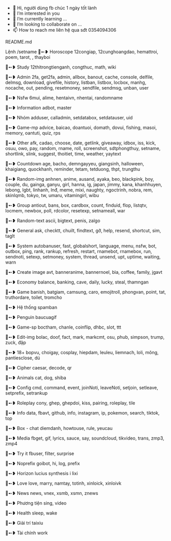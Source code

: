 - 👋 Hi, người dùng fb chúc 1 ngày tốt lành
- 👀 I’m interested in you 
- 🌱 I’m currently learning ...
- 💞️ I’m looking to collaborate on ...
- 📫 How to reach me liên hệ qua sđt 0354094306

<!---
0354094306/0354094306 is a ✨ special ✨ repository because its `README.md` (this file) appears on your GitHub profile.
You can click the Preview link to take a look at your changes.
--->README.md
Lệnh
/setname
🍄➻❥ Horoscope 
12congiap, 12cunghoangdao, hemattroi, poem, tarot, 
, thayboi

🍄➻❥ Study 
12thitrongtienganh, congthuc, math, wiki

🍄➻❥ Admin 
2fa, get2fa, admin, allbox, banout, cache, console, delfile, delmsg, download, givefile, history, listban, listbox, locbox, manhg, nocache, out, pending, resetmoney, sendfile, sendmsg, unban, user

🍄➻❥ Nsfw 
6mui, alime, hentaivn, nhentai, randomname

🍄➻❥ Information 
adbot, master

🍄➻❥ Nhóm 
adduser, calladmin, setdatabox, setdatauser, uid

🍄➻❥ Game-mp 
advice, baicao, doantuoi, domath, dovui, fishing, masoi, memory, oantuti, quiz, rps

🍄➻❥ Other 
afk, cadao, choose, date, getlink, giveaway, idbox, iss, kick, osuu, owo, pay, random, rname, roll, screenshot, sdtphongthuy, setname, shortlink, slink, suggest, thoitiet, time, weather, yaytext

🍄➻❥ Countdown 
age, bacho, demngayyeu, giangsinh, halloween, khaigiang, quockhanh, reminder, tetam, tetduong, thpt, trungthu

🍄➻❥ Random-img 
anhnen, anime, ausand, ayaka, beo, blackpink, boy, couple, du, gainga, ganyu, girl, hanna, ig, japan, jimmy, kana, khanhhuyen, lebong, lgbt, linhanh, lnđ, meme, mixi, naughty, ngoctrinh, nobra, rem, skinlqmb, tokyo, tw, umaru, vitamingirl, wibu

🍄➻❥ Group 
antiout, bans, box, cardbox, count, finduid, flop, listqtv, locmem, newbox, poll, rdcolor, resetexp, setnameall, war

🍄➻❥ Random-text 
ascii, bigtext, penis, zalgo

🍄➻❥ General 
ask, checktt, chuilt, findtext, gỡ, help, resend, shortcut, sim, taglt

🍄➻❥ System 
autobanuser, fast, globalshort, language, menu, nsfw, bot, outbox, ping, rank, rankup, refresh, restart, rnamebot, rnamebox, run, sendnoti, setexp, setmoney, system, thread, unsend, upt, uptime, waiting, warn

🍄➻❥ Create image 
avt, banneranime, bannernoel, bìa, coffee, family, jgavt

🍄➻❥ Economy 
balance, banking, cave, daily, lucky, steal, thamngan

🍄➻❥ Game 
banish, batgiam, camsung, caro, emojitroll, phongvan, point, tat, truthordare, toilet, tromcho

🍄➻❥ Hệ thống 
spamban

🍄➻❥ Penguin 
baucuagif

🍄➻❥ Game-sp 
boctham, chanle, coinflip, dhbc, slot, ttt

🍄➻❥ Edit-img 
bolac, doof, fact, mark, markcmt, osu, phub, simpson, trump, zuck, đập

🍄➻❥ 18+ 
bopvu, choigay, cosplay, hiepdam, leuleu, liemnach, loli, mông, pantiesclose, dú

🍄➻❥ Cipher 
caesar, decode, qr

🍄➻❥ Animals 
cat, dog, shiba

🍄➻❥ Config 
cmd, command, event, joinNoti, leaveNoti, setjoin, setleave, setprefix, setrankup

🍄➻❥ Roleplay 
cony, ghep, ghepdoi, kiss, pairing, roleplay, tile

🍄➻❥ Info 
data, fbavt, github, info, instagram, ip, pokemon, search, tiktok, top

🍄➻❥ Box - chat 
diemdanh, howtouse, rule, yeucau

🍄➻❥ Media 
fbget, gif, lyrics, sauce, say, soundcloud, tikvideo, trans, zmp3, zmp4

🍄➻❥ Try it 
fbuser, filter, surprise

🍄➻❥ Noprefix 
goibot, hi, log, prefix

🍄➻❥ Horizon lucius synthesis i 
lixi

🍄➻❥ Love 
love, marry, namtay, totinh, xinloick, xinloivk

🍄➻❥ News 
news, vnex, xsmb, xsmn, znews

🍄➻❥ Phương tiện 
sing, video

🍄➻❥ Health 
sleep, wake

🍄➻❥ Giải trí 
taixiu

🍄➻❥ Tài chính 
work
